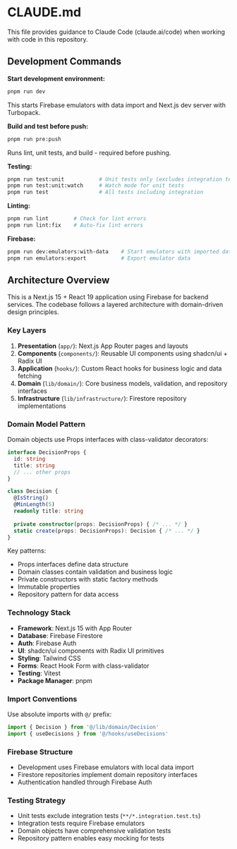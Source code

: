 # CLAUDE.md

This file provides guidance to Claude Code (claude.ai/code) when working with code in this repository.

## Development Commands

**Start development environment:**
```bash
pnpm run dev
```
This starts Firebase emulators with data import and Next.js dev server with Turbopack.

**Build and test before push:**
```bash
pnpm run pre:push
```
Runs lint, unit tests, and build - required before pushing.

**Testing:**
```bash
pnpm run test:unit           # Unit tests only (excludes integration tests)
pnpm run test:unit:watch     # Watch mode for unit tests
pnpm run test                # All tests including integration
```

**Linting:**
```bash
pnpm run lint        # Check for lint errors
pnpm run lint:fix    # Auto-fix lint errors
```

**Firebase:**
```bash
pnpm run dev:emulators:with-data    # Start emulators with imported data
pnpm run emulators:export           # Export emulator data
```

## Architecture Overview

This is a Next.js 15 + React 19 application using Firebase for backend services. The codebase follows a layered architecture with domain-driven design principles.

### Key Layers

1. **Presentation** (`app/`): Next.js App Router pages and layouts
2. **Components** (`components/`): Reusable UI components using shadcn/ui + Radix UI
3. **Application** (`hooks/`): Custom React hooks for business logic and data fetching
4. **Domain** (`lib/domain/`): Core business models, validation, and repository interfaces
5. **Infrastructure** (`lib/infrastructure/`): Firestore repository implementations

### Domain Model Pattern

Domain objects use Props interfaces with class-validator decorators:

```typescript
interface DecisionProps {
  id: string
  title: string
  // ... other props
}

class Decision {
  @IsString()
  @MinLength(5)
  readonly title: string
  
  private constructor(props: DecisionProps) { /* ... */ }
  static create(props: DecisionProps): Decision { /* ... */ }
}
```

Key patterns:
- Props interfaces define data structure
- Domain classes contain validation and business logic
- Private constructors with static factory methods
- Immutable properties
- Repository pattern for data access

### Technology Stack

- **Framework**: Next.js 15 with App Router
- **Database**: Firebase Firestore
- **Auth**: Firebase Auth
- **UI**: shadcn/ui components with Radix UI primitives
- **Styling**: Tailwind CSS
- **Forms**: React Hook Form with class-validator
- **Testing**: Vitest
- **Package Manager**: pnpm

### Import Conventions

Use absolute imports with `@/` prefix:
```typescript
import { Decision } from '@/lib/domain/Decision'
import { useDecisions } from '@/hooks/useDecisions'
```

### Firebase Structure

- Development uses Firebase emulators with local data import
- Firestore repositories implement domain repository interfaces
- Authentication handled through Firebase Auth

### Testing Strategy

- Unit tests exclude integration tests (`**/*.integration.test.ts`)
- Integration tests require Firebase emulators
- Domain objects have comprehensive validation tests
- Repository pattern enables easy mocking for tests